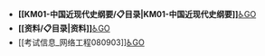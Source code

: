 - **[[KM01-中国近现代史纲要/📋目录|KM01-中国近现代史纲要]]**[♿GO](https://github.com/FourteenD/Note/blob/main/KM01-中国近现代史纲要/📋目录.md)
- **[[资料/📋目录|资料]]**[♿GO](https://github.com/FourteenD/Note/blob/main/资料/📋目录.md)
- [[考试信息_网络工程080903]][♿GO](https://github.com/FourteenD/Note/blob/main/考试信息_网络工程080903.md)
